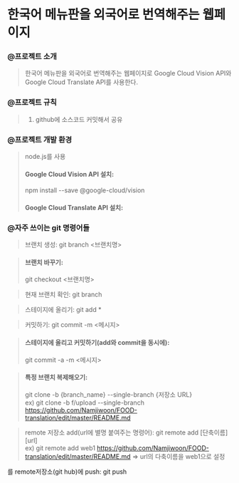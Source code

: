 # 한국어 메뉴판을 외국어로 번역해주는 웹페이지
### @프로젝트 소개
> 한국어 메뉴판을 외국어로 번역해주는 웹페이지로 Google Cloud Vision API와 Google Cloud Translate API를 사용한다.      
   

### @프로젝트 규칙
> 1. github에 소스코드 커밋해서 공유       
   

### @프로젝트 개발 환경
> node.js를 사용
> #### Google Cloud Vision API 설치:
> npm install --save @google-cloud/vision
> #### Google Cloud Translate API 설치:    
      

### @자주 쓰이는 git 명령어들
> 브랜치 생성:
> git branch <브랜치명>

> #### 브랜치 바꾸기:
> git checkout <브랜치명>

> 현재 브랜치 확인:
> git branch

> 스테이지에 올리기:
> git add *

> 커밋하기:
> git commit -m <메시지>

> #### 스테이지에 올리고 커밋하기(add와 commit을 동시에):
> git commit -a -m <메시지>

> #### 특정 브랜치 복제해오기:
> git clone -b {branch_name} --single-branch {저장소 URL}    
> ex) git clone -b f/upload --single-branch https://github.com/Namjiwoon/FOOD-translation/edit/master/README.md

> remote 저장소 add(url에 별명 붙여주는 명령어):
> git remote add [단축이름] [url]    
> ex) git remote add web1 https://github.com/Namjiwoon/FOOD-translation/edit/master/README.md
=> url의 다축이름을 web1으로 설정

<branch>를 remote저장소(git hub)에 push:
git push <remote> <branch>


